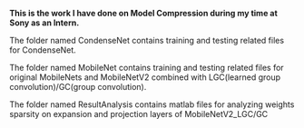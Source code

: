 **This is the work I have done on Model Compression during my time at Sony as an Intern.**



The folder named CondenseNet contains training and testing related files for CondenseNet.



The folder named MobileNet contains training and testing related files for original MobileNets and MobileNetV2 combined with LGC(learned group convolution)/GC(group convolution).



The folder named ResultAnalysis contains matlab files for analyzing weights sparsity on expansion and projection layers of MobileNetV2_LGC/GC